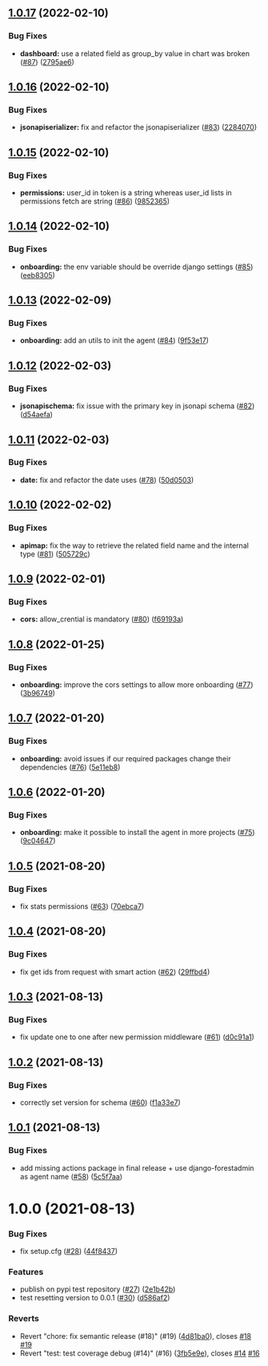 ## [1.0.17](https://github.com/ForestAdmin/django-forest/compare/v1.0.16...v1.0.17) (2022-02-10)


### Bug Fixes

* **dashboard:** use a related field as group_by value in chart was broken ([#87](https://github.com/ForestAdmin/django-forest/issues/87)) ([2795ae6](https://github.com/ForestAdmin/django-forest/commit/2795ae6d7a68eee509a5b16879e8a080f6807f72))

## [1.0.16](https://github.com/ForestAdmin/django-forest/compare/v1.0.15...v1.0.16) (2022-02-10)


### Bug Fixes

* **jsonapiserializer:** fix and refactor the jsonapiserializer ([#83](https://github.com/ForestAdmin/django-forest/issues/83)) ([2284070](https://github.com/ForestAdmin/django-forest/commit/2284070121131aaad716d95e3cbbc9f8541e469c))

## [1.0.15](https://github.com/ForestAdmin/django-forest/compare/v1.0.14...v1.0.15) (2022-02-10)


### Bug Fixes

* **permissions:** user_id in token is a string whereas user_id lists in permissions fetch are string ([#86](https://github.com/ForestAdmin/django-forest/issues/86)) ([9852365](https://github.com/ForestAdmin/django-forest/commit/9852365e13c45c4401defd64c8bda4ba68cb63e1))

## [1.0.14](https://github.com/ForestAdmin/django-forest/compare/v1.0.13...v1.0.14) (2022-02-10)


### Bug Fixes

* **onboarding:** the env variable should be override django settings ([#85](https://github.com/ForestAdmin/django-forest/issues/85)) ([eeb8305](https://github.com/ForestAdmin/django-forest/commit/eeb8305d37aca9eeae3c254fa173c84c249d438e))

## [1.0.13](https://github.com/ForestAdmin/django-forest/compare/v1.0.12...v1.0.13) (2022-02-09)


### Bug Fixes

* **onboarding:** add an utils to init the agent ([#84](https://github.com/ForestAdmin/django-forest/issues/84)) ([9f53e17](https://github.com/ForestAdmin/django-forest/commit/9f53e1731a82f1bb9507e9cbf2e53d31e2993738))

## [1.0.12](https://github.com/ForestAdmin/django-forest/compare/v1.0.11...v1.0.12) (2022-02-03)


### Bug Fixes

* **jsonapischema:** fix issue with the primary key in jsonapi schema ([#82](https://github.com/ForestAdmin/django-forest/issues/82)) ([d54aefa](https://github.com/ForestAdmin/django-forest/commit/d54aefa077a89a8e14f7aae313a4cb10fd3759ac))

## [1.0.11](https://github.com/ForestAdmin/django-forest/compare/v1.0.10...v1.0.11) (2022-02-03)


### Bug Fixes

* **date:** fix and refactor the date uses ([#78](https://github.com/ForestAdmin/django-forest/issues/78)) ([50d0503](https://github.com/ForestAdmin/django-forest/commit/50d05034a944ee9cf9e03abffb319013fc5e00f0))

## [1.0.10](https://github.com/ForestAdmin/django-forest/compare/v1.0.9...v1.0.10) (2022-02-02)


### Bug Fixes

* **apimap:** fix the way to retrieve the related field name and the internal type ([#81](https://github.com/ForestAdmin/django-forest/issues/81)) ([505729c](https://github.com/ForestAdmin/django-forest/commit/505729c14d954d028f4da2c9f54141047ccd6c51))

## [1.0.9](https://github.com/ForestAdmin/django-forest/compare/v1.0.8...v1.0.9) (2022-02-01)


### Bug Fixes

* **cors:** allow_crential is mandatory ([#80](https://github.com/ForestAdmin/django-forest/issues/80)) ([f69193a](https://github.com/ForestAdmin/django-forest/commit/f69193abae9e68e939ed09aa6f0a241afb889b22))

## [1.0.8](https://github.com/ForestAdmin/django-forest/compare/v1.0.7...v1.0.8) (2022-01-25)


### Bug Fixes

* **onboarding:** improve the cors settings to allow more onboarding ([#77](https://github.com/ForestAdmin/django-forest/issues/77)) ([3b96749](https://github.com/ForestAdmin/django-forest/commit/3b967495040f7a01091dd62e191ed7dd6d250498))

## [1.0.7](https://github.com/ForestAdmin/django-forest/compare/v1.0.6...v1.0.7) (2022-01-20)


### Bug Fixes

* **onboarding:** avoid issues if our required packages change their dependencies ([#76](https://github.com/ForestAdmin/django-forest/issues/76)) ([5e11eb8](https://github.com/ForestAdmin/django-forest/commit/5e11eb81c93501b614880bbefe479a64a43c7e86))

## [1.0.6](https://github.com/ForestAdmin/django-forest/compare/v1.0.5...v1.0.6) (2022-01-20)


### Bug Fixes

* **onboarding:** make it possible to install the agent in more projects ([#75](https://github.com/ForestAdmin/django-forest/issues/75)) ([9c04647](https://github.com/ForestAdmin/django-forest/commit/9c04647e237c161ab94de981aeddc6452f1cf30d))

## [1.0.5](https://github.com/ForestAdmin/django-forest/compare/v1.0.4...v1.0.5) (2021-08-20)


### Bug Fixes

* fix stats permissions ([#63](https://github.com/ForestAdmin/django-forest/issues/63)) ([70ebca7](https://github.com/ForestAdmin/django-forest/commit/70ebca731710cc100f3f09f42dfc8402325fe4d0))

## [1.0.4](https://github.com/ForestAdmin/django-forest/compare/v1.0.3...v1.0.4) (2021-08-20)


### Bug Fixes

* fix get ids from request with smart action ([#62](https://github.com/ForestAdmin/django-forest/issues/62)) ([29ffbd4](https://github.com/ForestAdmin/django-forest/commit/29ffbd41d8135f584d99c10093c2c7a4ece31143))

## [1.0.3](https://github.com/ForestAdmin/django-forest/compare/v1.0.2...v1.0.3) (2021-08-13)


### Bug Fixes

* fix update one to one after new permission middleware ([#61](https://github.com/ForestAdmin/django-forest/issues/61)) ([d0c91a1](https://github.com/ForestAdmin/django-forest/commit/d0c91a1ca8dea94ad6f62bc781392b0990e540fe))

## [1.0.2](https://github.com/ForestAdmin/django-forest/compare/v1.0.1...v1.0.2) (2021-08-13)


### Bug Fixes

* correctly set version for schema ([#60](https://github.com/ForestAdmin/django-forest/issues/60)) ([f1a33e7](https://github.com/ForestAdmin/django-forest/commit/f1a33e7c33d6c911bde294d3758166e779020ed2))

## [1.0.1](https://github.com/ForestAdmin/django-forest/compare/v1.0.0...v1.0.1) (2021-08-13)


### Bug Fixes

* add missing actions package in final release + use django-forestadmin as agent name ([#58](https://github.com/ForestAdmin/django-forest/issues/58)) ([5c5f7aa](https://github.com/ForestAdmin/django-forest/commit/5c5f7aaac25e6569a9885ddb79767dfe55dd1b0e))

# 1.0.0 (2021-08-13)


### Bug Fixes

* fix setup.cfg ([#28](https://github.com/ForestAdmin/django-forest/issues/28)) ([44f8437](https://github.com/ForestAdmin/django-forest/commit/44f84374795679579caf2d6badefdbd0aed8e7eb))


### Features

* publish on pypi test repository ([#27](https://github.com/ForestAdmin/django-forest/issues/27)) ([2e1b42b](https://github.com/ForestAdmin/django-forest/commit/2e1b42bf93d60a2b96d7765fb3746026e1e04d5f))
* test resetting version to 0.0.1 ([#30](https://github.com/ForestAdmin/django-forest/issues/30)) ([d586af2](https://github.com/ForestAdmin/django-forest/commit/d586af23847a85a942cb452e92b8c6e262db2bf2))


### Reverts

* Revert "chore: fix semantic release (#18)" (#19) ([4d81ba0](https://github.com/ForestAdmin/django-forest/commit/4d81ba0a9f0fe4493733a81e9b1a22a52adc15d5)), closes [#18](https://github.com/ForestAdmin/django-forest/issues/18) [#19](https://github.com/ForestAdmin/django-forest/issues/19)
* Revert "test: test coverage debug (#14)" (#16) ([3fb5e9e](https://github.com/ForestAdmin/django-forest/commit/3fb5e9ed024cfcf69299525aaee648149c91e0c1)), closes [#14](https://github.com/ForestAdmin/django-forest/issues/14) [#16](https://github.com/ForestAdmin/django-forest/issues/16)
